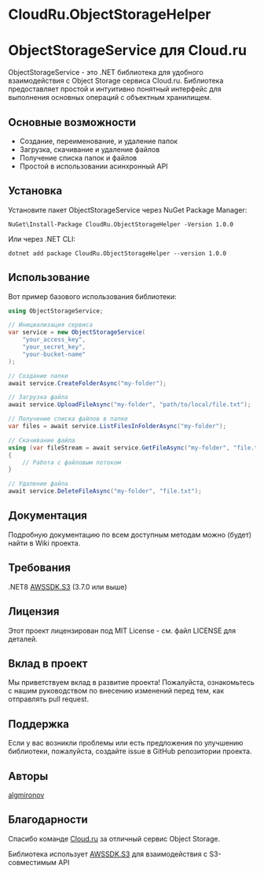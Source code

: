 # CloudRu.ObjectStorageHelper

# ObjectStorageService для Cloud.ru

ObjectStorageService - это .NET библиотека для удобного взаимодействия с Object Storage сервиса Cloud.ru. Библиотека предоставляет простой и интуитивно понятный интерфейс для выполнения основных операций с объектным хранилищем.

## Основные возможности

- Создание, переименование, и удаление папок
- Загрузка, скачивание и удаление файлов
- Получение списка папок и файлов
- Простой в использовании асинхронный API

## Установка

Установите пакет ObjectStorageService через NuGet Package Manager:

```
NuGet\Install-Package CloudRu.ObjectStorageHelper -Version 1.0.0
```

Или через .NET CLI:

```
dotnet add package CloudRu.ObjectStorageHelper --version 1.0.0
```

## Использование

Вот пример базового использования библиотеки:

```csharp
using ObjectStorageService;

// Инициализация сервиса
var service = new ObjectStorageService(
    "your_access_key",
    "your_secret_key",
    "your-bucket-name"
);

// Создание папки
await service.CreateFolderAsync("my-folder");

// Загрузка файла
await service.UploadFileAsync("my-folder", "path/to/local/file.txt");

// Получение списка файлов в папке
var files = await service.ListFilesInFolderAsync("my-folder");

// Скачивание файла
using (var fileStream = await service.GetFileAsync("my-folder", "file.txt"))
{
    // Работа с файловым потоком
}

// Удаление файла
await service.DeleteFileAsync("my-folder", "file.txt");
```

## Документация

Подробную документацию по всем доступным методам можно (будет) найти в Wiki проекта.

## Требования

.NET8
[AWSSDK.S3](https://www.nuget.org/packages/AWSSDK.S3) (3.7.0 или выше)

## Лицензия

Этот проект лицензирован под MIT License - см. файл LICENSE для деталей.

## Вклад в проект

Мы приветствуем вклад в развитие проекта! Пожалуйста, ознакомьтесь с нашим руководством по внесению изменений перед тем, как отправлять pull request.

## Поддержка
Если у вас возникли проблемы или есть предложения по улучшению библиотеки, пожалуйста, создайте issue в GitHub репозитории проекта.

## Авторы

[algmironov](https://github.com/algmironov)

## Благодарности

Спасибо команде [Cloud.ru](https://cloud.ru) за отличный сервис Object Storage.

Библиотека использует [AWSSDK.S3](https://www.nuget.org/packages/AWSSDK.S3) для взаимодействия с S3-совместимым API